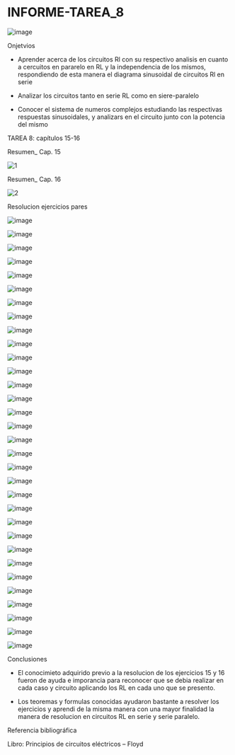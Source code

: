 # INFORME-TAREA_8

![image](https://user-images.githubusercontent.com/116813539/221281753-ff892683-d05f-4791-bdc6-29e741459550.png)

Onjetvios

* Aprender acerca de los circuitos Rl con su respectivo analisis en cuanto a cercuitos en pararelo en RL y la independencia de los mismos, respondiendo de esta manera el diagrama sinusoidal de circuitos Rl en serie 

* Analizar los circuitos tanto en serie RL como en siere-paralelo 

* Conocer el sistema de numeros complejos estudiando las respectivas respuestas sinusoidales, y analizars en el circuito junto con la potencia del mismo 

TAREA 8: capítulos 15-16

Resumen_ Cap. 15

![1](https://user-images.githubusercontent.com/116813539/221282225-94e12bdd-2fdd-4352-9900-b737ff6dc0ee.png)

Resumen_ Cap. 16

![2](https://user-images.githubusercontent.com/116813539/221282273-42962e3e-a855-4694-a984-56184f23ec80.png)

Resolucion ejercicios pares 

![image](https://user-images.githubusercontent.com/116813539/221284015-a98e4af9-5708-4cee-97a6-20c5ab03ecea.png)

![image](https://user-images.githubusercontent.com/116813539/221284052-1d31ffd4-0740-4ceb-8fa4-4bc709afe2ae.png)

![image](https://user-images.githubusercontent.com/116813539/221284081-204de1b6-b0e3-4530-aafe-1184caed74fc.png)

![image](https://user-images.githubusercontent.com/116813539/221284537-ed5d0cfd-2cd7-449f-9544-f4f08b861168.png)

![image](https://user-images.githubusercontent.com/116813539/221284575-c468cd03-3421-47c0-adf9-8e0a7cc17d11.png)

![image](https://user-images.githubusercontent.com/116813539/221284586-639437ad-b0de-4084-ad03-bae8107688a0.png)

![image](https://user-images.githubusercontent.com/116813539/221284609-977a44c0-7bd4-4880-8ad3-236286416cf9.png)

![image](https://user-images.githubusercontent.com/116813539/221284625-5bebcd1a-d82a-4e73-8eef-1aa18a02f315.png)

![image](https://user-images.githubusercontent.com/116813539/221284633-c767545f-ecde-42fa-be28-30f888e6984d.png)

![image](https://user-images.githubusercontent.com/116813539/221284650-4960a9ef-47ea-4067-a15a-9b1bb451c695.png)

![image](https://user-images.githubusercontent.com/116813539/221284657-f158ab9f-afcb-48ad-b625-4db694b81c3b.png)

![image](https://user-images.githubusercontent.com/116813539/221284689-ab20897c-2eec-4ca0-88fa-ec1c0590534e.png)

![image](https://user-images.githubusercontent.com/116813539/221284712-fca0c1aa-ca2f-4845-ac48-f54eac7cd044.png)

![image](https://user-images.githubusercontent.com/116813539/221284725-35d81cef-4bac-41aa-87d6-6edcceef94fb.png)

![image](https://user-images.githubusercontent.com/116813539/221284736-5c1bbf68-ded5-417c-b9ed-f2d8ce537490.png)

![image](https://user-images.githubusercontent.com/116813539/221284748-291e9b3c-84bd-42bc-9072-0337f7de6646.png)

![image](https://user-images.githubusercontent.com/116813539/221284833-30b9436e-a171-419e-a830-8985eb31945e.png)

![image](https://user-images.githubusercontent.com/116813539/221284864-b01f4c56-6b0e-4156-9dd5-6c0361ab7c44.png)

![image](https://user-images.githubusercontent.com/116813539/221284875-6145c543-4b41-416f-800a-300a71b1af46.png)

![image](https://user-images.githubusercontent.com/116813539/221284891-feaf4ef5-3db7-4b0c-ab1b-008c23226c40.png)

![image](https://user-images.githubusercontent.com/116813539/221284905-cc2a70ca-a45f-4b66-b4ed-07bebbc1e942.png)


![image](https://user-images.githubusercontent.com/116813539/221284913-e016d65e-83b7-4b57-a8ef-1dcb5c5f2d49.png)

![image](https://user-images.githubusercontent.com/116813539/221284922-5867f3f5-fdca-4715-b744-31e877cddb7e.png)

![image](https://user-images.githubusercontent.com/116813539/221284939-e3e73732-3a93-4f2c-badc-92cb10abf277.png)

![image](https://user-images.githubusercontent.com/116813539/221284953-7e8cbcd2-d7f4-4a69-94ef-f16e1c9c4bb8.png)


![image](https://user-images.githubusercontent.com/116813539/221284987-818a0304-1f7b-41dc-8ce5-66cbbb4fe415.png)

![image](https://user-images.githubusercontent.com/116813539/221285351-6c3c5884-a6e1-4adc-8997-c380174312cd.png)

![image](https://user-images.githubusercontent.com/116813539/221285381-bd240786-a3e4-463a-9944-31f458da71bb.png)

![image](https://user-images.githubusercontent.com/116813539/221285388-81206465-c7c5-4c39-82de-6c4e9173361b.png)

![image](https://user-images.githubusercontent.com/116813539/221285395-605534ea-ffa9-4a64-af23-b50396741fa3.png)

![image](https://user-images.githubusercontent.com/116813539/221285406-6a9b0fdc-b3c5-4512-b508-021caab0e317.png)

![image](https://user-images.githubusercontent.com/116813539/221285414-5d1e1ede-e14b-4250-8efe-44fc242a615a.png)


Conclusiones 

* El conocimieto adquirido previo a la resolucion de los ejercicios 15 y 16 fueron de ayuda e imporancia para reconocer que se debia realizar en cada caso y circuito aplicando los RL en cada uno que se presento.

* Los teoremas y formulas conocidas ayudaron bastante a resolver los ejercicios y aprendi de la misma manera con una mayor finalidad la manera de resolucion en circuitos RL en serie y serie paralelo.


Referencia bibliográfica 

Libro: Principios de circuitos eléctricos – Floyd 
